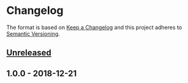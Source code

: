 # Changelog

The format is based on [Keep a Changelog](http://keepachangelog.com/en/1.0.0/)
and this project adheres to [Semantic
Versioning](http://semver.org/spec/v2.0.0.html).

## [Unreleased]

## 1.0.0 - 2018-12-21

[Unreleased]: https://github.com/timberio/timber-elixir-phoenix/compare/v1.0.0...HEAD

